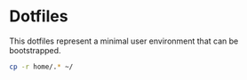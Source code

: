 Dotfiles
========

This dotfiles represent a minimal user environment that can be bootstrapped.

```sh
cp -r home/.* ~/
```
